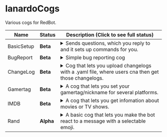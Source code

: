 # IanardoCogs
Various cogs for RedBot.

| Name | Status | Description (Click to see full status)
| --- | --- | --- |
| BasicSetup | **Beta** | <details><summary>Sends questions, which you reply to and it sets up commands for you.</summary>Helps to set uo servers</details> |
| BugReport | **Beta** | <details><summary>Simple bug reporting cog</summary>Has the ability to send bug reports, mark them as fixed or not a bug. (For bot owners)</details> |
| ChangeLog | **Beta** | <details><summary>Cog that lets you upload changelogs with a .yaml file, where users cna then get those changelogs.</summary>Also has the abilty to automatically post changelogs to set channels when a changelog gets uploaded.</details> |
| Gamertag | **Beta** | <details><summary>A cog that lets you set your gamertag/nickname for several platforms.</summary>Users can then get those gamertags per user or a list.</details> |
| IMDB | **Beta** | <details><summary>A cog that lets you get infomation about movies or TV shows.</summary> Shows a lot of information about the movies and TV shows you search.</details> |
| Rand | **Alpha** | <details><summary>A basic cog that lets you make the bot react to a message with a selectable emoji.</summary>Will be adding more random stuff at a later date.</details> |
